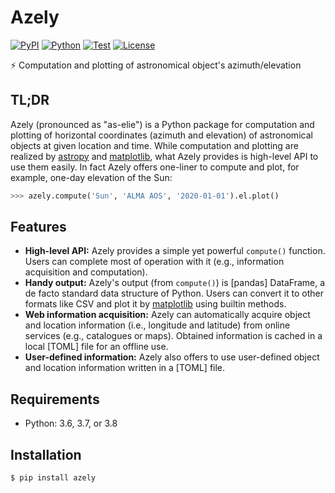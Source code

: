 # Azely

[![PyPI](https://img.shields.io/pypi/v/azely.svg?label=PyPI&style=flat-square)](https://pypi.org/pypi/azely/)
[![Python](https://img.shields.io/pypi/pyversions/azely.svg?label=Python&color=yellow&style=flat-square)](https://pypi.org/pypi/azely/)
[![Test](https://img.shields.io/github/workflow/status/astropenguin/azely/Test?logo=github&label=Test&style=flat-square)](https://github.com/astropenguin/azely/actions)
[![License](https://img.shields.io/badge/license-MIT-blue.svg?label=License&style=flat-square)](LICENSE)

:zap: Computation and plotting of astronomical object's azimuth/elevation

## TL;DR

Azely (pronounced as "as-elie") is a Python package for computation and plotting of horizontal coordinates (azimuth and elevation) of astronomical objects at given location and time.
While computation and plotting are realized by [astropy] and [matplotlib], what Azely provides is high-level API to use them easily.
In fact Azely offers one-liner to compute and plot, for example, one-day elevation of the Sun:

```python
>>> azely.compute('Sun', 'ALMA AOS', '2020-01-01').el.plot()
```

## Features

- **High-level API:** Azely provides a simple yet powerful `compute()` function. Users can complete most of operation with it (e.g., information acquisition and computation).
- **Handy output:** Azely's output (from `compute()`) is [pandas] DataFrame, a de facto standard data structure of Python. Users can convert it to other formats like CSV and plot it by [matplotlib] using builtin methods.
- **Web information acquisition:** Azely can automatically acquire object and location information (i.e., longitude and latitude) from online services (e.g., catalogues or maps). Obtained information is cached in a local [TOML] file for an offline use.
- **User-defined information:** Azely also offers to use user-defined object and location information written in a [TOML] file.

## Requirements

- Python: 3.6, 3.7, or 3.8

## Installation

```shell
$ pip install azely
```

<!-- references -->
[astropy]: https://astropy.org
[matplotlib]: https://matplotlib.org
